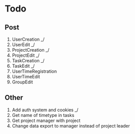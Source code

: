 # Todo
## Post
1. UserCreation _/
2. UserEdit _/
3. ProjectCreation _/
4. ProjectEdit _/ 
5. TaskCreation _/
6. TaskEdit _/
7. UserTimeRegistration 
8. UserTimeEdit 
9. GroupEdit

## Other
1. Add auth system and cookies _/
2. Get name of timetype in tasks
3. Get project manager with project
4. Change data export to manager instead of project leader